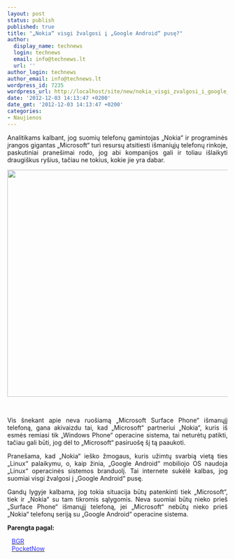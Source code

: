 ```yaml
---
layout: post
status: publish
published: true
title: "„Nokia“ visgi žvalgosi į „Google Android“ pusę?"
author:
  display_name: technews
  login: technews
  email: info@technews.lt
  url: ''
author_login: technews
author_email: info@technews.lt
wordpress_id: 7235
wordpress_url: http://localhost/site/new/nokia_visgi_zvalgosi_i_google_android_puse/
date: '2012-12-03 14:13:47 +0200'
date_gmt: '2012-12-03 14:13:47 +0200'
categories:
- Naujienos
---
```

<p style="text-align:justify">Analitikams kalbant, jog suomių telefonų gamintojas „Nokia“ ir programinės įrangos gigantas „Microsoft“ turi resursų atsitiesti išmaniųjų telefonų rinkoje, paskutiniai pranešimai rodo, jog abi kompanijos gali ir toliau išlaikyti draugiškus ryšius, tačiau ne tokius, kokie jie yra dabar.</p>
<p style="text-align:center"> <a target="blank" href="http://www.technologijos.lt/upload/image/n/technologijos/gsm/S-29826/Nokia_Android.jpg"><img alt="" src="http://www.technologijos.lt/upload/image/n/technologijos/gsm/S-29826/1-Nokia_Android.jpg" style="width: 520px;" /></a></p>
<div style="text-align:center"> <strong></strong><br/><em></em></div>
<div style="text-align:justify"><!--[if gte mso 9]><![endif]--><!--[if gte mso 9]><xml></p>
<p>  Normal<br />
  0</p>
<p>  false<br />
  false<br />
  false</p>
<p>  EN-US<br />
  X-NONE<br />
  X-NONE</p>
<p></xml><![endif]--><!--[if gte mso 9]><![endif]--><!--[if gte mso 10]></p>
<style>
 /* Style Definitions */<br />
 table.MsoNormalTable<br />
	{mso-style-name:"Table Normal";<br />
	mso-style-parent:"";<br />
	line-height:115%;<br />
	font-size:11.0pt;"Calibri","sans-serif";<br />
	mso-fareast-"Times New Roman";<br />
	mso-bidi-"Times New Roman";}<br />
</style>
<p><![endif]--></p>
<p><span>Vis šnekant apie neva ruošiamą &bdquo;Microsoft Surface Phone&ldquo; išmanųjį telefoną, gana akivaizdu tai, kad &bdquo;Microsoft&ldquo; partneriui &bdquo;Nokia&ldquo;, kuris iš esmės remiasi tik &bdquo;Windows Phone&ldquo; operacine sistema, tai neturėtų patikti, tačiau gali būti, jog dėl to &bdquo;Microsoft&ldquo; pasiruošę šį tą paaukoti.</span></p>
<p><span>Pranešama, kad &bdquo;Nokia&ldquo; ieško žmogaus, kuris užimtų svarbią vietą ties &bdquo;Linux&ldquo; palaikymu, o, kaip žinia, &bdquo;Google Android&ldquo; mobiliojo OS naudoja &bdquo;Linux&ldquo; operacinės sistemos branduolį. Tai internete sukėlė kalbas, jog suomiai visgi žvalgosi į &bdquo;Google Android&ldquo; pusę.</span></p>
<p><span>Gandų lygyje kalbama, jog tokia situacija būtų patenkinti tiek &bdquo;Microsoft&ldquo;, tiek ir &bdquo;Nokia&ldquo; su tam tikromis sąlygomis. Neva suomiai būtų nieko prieš &bdquo;Surface Phone&ldquo; išmanųjį telefoną, jei &bdquo;Microsoft&ldquo; nebūtų nieko prieš &bdquo;Nokia&ldquo; telefonų seriją su &bdquo;Google Android&ldquo; operacine sistema.</span></p>
</div>
<p><strong>Parengta pagal:</strong></p>
<p style="margin:0px 0px 0px 10px"><a target="blank" href="http://bgr.com/2012/11/30/nokia-linux-job-posting-android"><span style="color:#2E2EFE">BGR</span></a></p>
<p style="margin:0px 0px 0px 10px"><a target="blank" href="http://pocketnow.com/2012/11/30/nokia-android-rumors"><span style="color:#2E2EFE">PocketNow</span></a></p>

